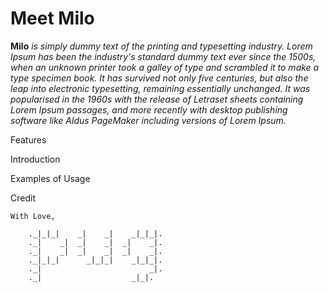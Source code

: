 # Meet Milo

**Milo** *is simply dummy text of the printing and typesetting industry. Lorem Ipsum has been the industry's standard dummy text ever since the 1500s, when an unknown printer took a galley of type and scrambled it to make a type specimen book. It has survived not only five centuries, but also the leap into electronic typesetting, remaining essentially unchanged. It was popularised in the 1960s with the release of Letraset sheets containing Lorem Ipsum passages, and more recently with desktop publishing software like Aldus PageMaker including versions of Lorem Ipsum.*


Features

Introduction

Examples of Usage

Credit


```
With Love,

	._|_|_|    _|    _|    _|_|_|.
	._|    _|  _|    _|  _|    _|.
	._|    _|  _|    _|  _|    _|.
	._|_|_|      _|_|_|    _|_|_|.
	._|                        _|.
	._|                    _|_|.
```
